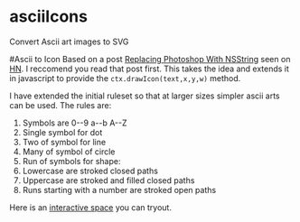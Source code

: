 # asciiIcons
Convert Ascii art images to SVG

#Ascii to Icon
Based on a post 
[Replacing Photoshop With NSString](http://cocoamine.net/blog/2015/03/20/replacing-photoshop-with-nsstring/)
seen on [HN](https://news.ycombinator.com/item?id=9240644).
I reccomend you read that post first.
This takes the idea and extends it in javascript to provide the `ctx.drawIcon(text,x,y,w)` method.

I have extended the initial ruleset so that at
larger sizes simpler ascii arts can be used.
The rules are:

 1. Symbols are 0--9 a--b A--Z 
 2. Single symbol for dot
 3. Two of symbol for line
 4. Many of symbol of circle
 5. Run of symbols for shape:
  1. Lowercase are stroked closed paths
  2. Uppercase are stroked and filled closed paths
  3. Runs starting with a number are stroked open paths

Here is an [interactive space](http://xqt2.com/asciiIcons.html) you can tryout.

